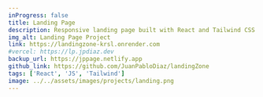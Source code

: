 ```yaml
---
inProgress: false
title: Landing Page
description: Responsive landing page built with React and Tailwind CSS.
img_alt: Landing Page Project
link: https://landingzone-krsl.onrender.com
#vercel: https://lp.jpdiaz.dev
backup_url: https://jppage.netlify.app
github_link: https://github.com/JuanPabloDiaz/landingZone
tags: ['React', 'JS', 'Tailwind']
image: ../../assets/images/projects/landing.png
---
```

